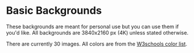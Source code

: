 # Basic Backgrounds
These backgrounds are meant for personal use but you can use them if you'd like.
All backgrounds are 3840x2160 px (4K) unless stated otherwise.

There are currently 30 images. All colors are from the [W3schools color list](https://www.w3schools.com/cssref/css_colors.php).
